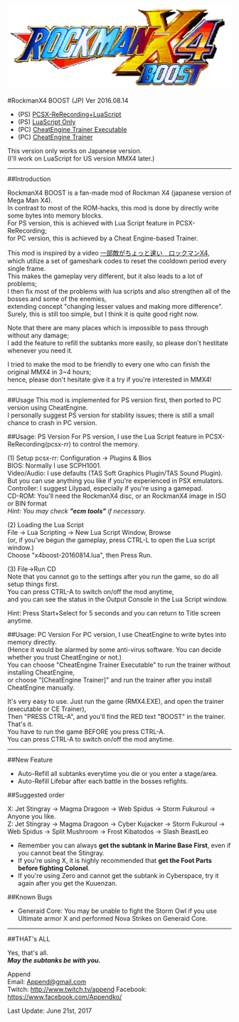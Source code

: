 ![RockmanX4 BOOST logo](https://raw.githubusercontent.com/Appendko/RockmanX4Boost/master/RMX4_Boost_Logo.png)

#RockmanX4 BOOST (JP) Ver 2016.08.14

- (PS) [PCSX-ReRecording+LuaScript](https://goo.gl/WNMZVF)
- (PS) [LuaScript Only](https://goo.gl/f8qz2U) 
- (PC) [CheatEngine Trainer Executable](https://goo.gl/QGURGs)
- (PC) [CheatEngine Trainer](https://goo.gl/Fy3W7U)

This version only works on Japanese version.  
(I'll work on LuaScript for US version MMX4 later.)  

--------------------------------------

##Introduction

RockmanX4 BOOST is a fan-made mod of Rockman X4 (japanese version of Mega Man X4).  
In contrast to most of the ROM-hacks, this mod is done by directly write some bytes into memory blocks.  
For PS version, this is achieved with Lua Script feature in PCSX-ReRecording;  
for PC version, this is achieved by a Cheat Engine-based Trainer.  

This mod is inspired by a video [一部敵がちょっと速い　ロックマンX4](http://www.nicovideo.jp/watch/sm5973813),  
which utilize a set of gameshark codes to reset the cooldown period every single frame.  
This makes the gameplay very different, but it also leads to a lot of problems;  
I then fix most of the problems with lua scripts and also strengthen all of the bosses and some of the enemies,  
extending concept "changing lesser values and making more difference".  
Surely, this is still too simple, but I think it is quite good right now.  

Note that there are many places which is impossible to pass through without any damage;  
I add the feature to refill the subtanks more easily, so please don't hestitate whenever you need it.  

I tried to make the mod to be friendly to every one who can finish the original MMX4 in 3~4 hours;  
hence, please don't hesitate give it a try if you're interested in MMX4!  

--------------------------------------

##Usage
This mod is implemented for PS version first, then ported to PC version using CheatEngine.  
I personally suggest PS version for stability issues; there is still a small chance to crash in PC version.  


##Usage: PS Version
For PS version, I use the Lua Script feature in PCSX-ReRecording(pcsx-rr) to control the memory.  

(1) Setup pcsx-rr: Configuration -> Plugins & Bios  
BIOS: Normally I use SCPH1001.  
Video/Audio: I use defaults (TAS Soft Graphics Plugin/TAS Sound Plugin).  
But you can use anything you like if you're experienced in PSX emulators. 
Controller: I suggest Lilypad, especially if you're using a gamepad.  
CD-ROM: You'll need the RockmanX4 disc, or an RockmanX4 image in ISO or BIN format  
_Hint: You may check **"ecm tools"** if necessary._
 

(2) Loading the Lua Script  
File -> Lua Scripting -> New Lua Script Window, Browse  
(or, if you've begun the gameplay, press CTRL-L to open the Lua script window.)  
Choose "x4boost-20160814.lua", then Press Run.  

(3) File->Run CD  
Note that you cannot go to the settings after you run the game, so do all setup things first.  
You can press CTRL-A to switch on/off the mod anytime,  
and you can see the status in the Output Console in the Lua Script window.  

Hint: Press Start+Select for 5 seconds and you can return to Title screen anytime.  


##Usage: PC Version
For PC version, I use CheatEngine to write bytes into memory directly.  
(Hence it would be alarmed by some anti-virus software. You can decide whether you trust CheatEngine or not.)  
You can choose "CheatEngine Trainer Executable" to run the trainer without installing CheatEngine,  
or choose "[CheatEngine Trainer]" and run the trainer after you install CheatEngine manually.  

It's very easy to use. Just run the game (RMX4.EXE), and open the trainer (executable or CE Trainer),  
Then "PRESS CTRL-A", and you'll find the RED text "BOOST" in the trainer. That's it.  
You have to run the game BEFORE you press CTRL-A.  
You can press CTRL-A to switch on/off the mod anytime.  

--------------------------------------

##New Feature
- Auto-Refill all subtanks everytime you die or you enter a stage/area. 
- Auto-Refill Lifebar after each battle in the bosses refights.

##Suggested order

X: Jet Stingray -> Magma Dragoon -> Web Spidus -> Storm Fukuroul -> Anyone you like.  
Z: Jet Stingray -> Magma Dragoon -> Cyber Kujacker -> Storm Fukuroul -> Web Spidus -> Split Mushroom -> Frost Kibatodos -> Slash BeastLeo  
    
- Remember you can always **get the subtank in Marine Base First**, even if you cannot beat the Stingray.
- If you're using X, it is highly recommended that **get the Foot Parts before fighting Colonel**.
- If you're using Zero and cannot get the subtank in Cyberspace, try it again after you get the Kuuenzan.


##Known Bugs  
- Generaid Core: You may be unable to fight the Storm Owl if you use Ultimate armor X and performed Nova Strikes on Generaid Core.  

--------------------------------------

##THAT's ALL

Yes, that's all.  
**_May the subtanks be with you._**

Append     
Email: Append@gmail.com  
Twitch: http://www.twitch.tv/append
Facebook: https://www.facebook.com/Appendko/

Last Update: June 21st, 2017
